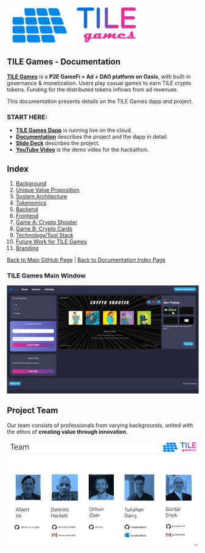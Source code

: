 ![TILE Games Logo](./img/logo.png) 



## TILE Games - Documentation

[**TILE Games**](https://github.com/albert-vo-crypto/tile-games) is a **P2E GameFi  + Ad + DAO platform on Oasis**, with built-in governance & monetization. Users play casual games to earn TILE crypto tokens. Funding for the distributed tokens inflows from ad revenues.

This documentation presents details on the TILE Games dapp and project.

### START HERE:

- [**TILE Games Dapp**](https://tile-gaming.vercel.app/) is running live on the cloud.
- [**Documentation**](./Documentation.md) describes the project and the dapp in detail.
- [**Slide Deck**](./pdf/TILE_Games_v04g.pdf) describes the project.
- [**YouTube Video**](https://_____) is the demo video for the hackathon.


## Index

1. [Background](Background.md)
2. [Unique Value Proposition](UniqueValueProposition.md)
3. [System Architecture](SystemArchitecture.md)
4. [Tokenomics](Tokenomics.md)
5. [Backend](Backend.md)
6. [Frontend](Frontend.md)
7. [Game A: Crypto Shooter](GameA.md)
8. [Game B: Crypto Cards](GameB.md)
9. [Technology/Tool Stack](TechnologyStack.md)
10. [Future Work for TILE Games](FuturePlans.md)
11. [Branding](Branding.md)

<hline></hline>

[Back to Main GitHub Page](../README.md) | [Back to Documentation Index Page](Documentation.md)

### TILE Games Main Window
![Main Window](./img/TILE_Games_Main_Window.png)

## Project Team

Our team consists of professionals from varying backgrounds, united with the ethos of **creating value through innovation**.

![TILE Games Project Team](./img/Slide19.png) 
